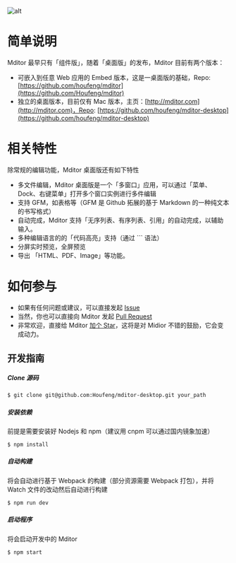 ![alt](http://mditor.com/assets/screen-shot.png)
 

# 简单说明
Mditor 最早只有「组件版」，随着「桌面版」的发布，Mditor 目前有两个版本：
- 可嵌入到任意 Web 应用的 Embed 版本，这是一桌面版的基础，Repo: [https://github.com/houfeng/mditor](https://github.com/Houfeng/mditor) 
- 独立的桌面版本，目前仅有 Mac 版本，主页：[http://mditor.com](http://mditor.com)，Repo: [https://github.com/houfeng/mditor-desktop](https://github.com/houfeng/mditor-desktop)
 
  
# 相关特性
除常规的编辑功能，Mditor 桌面版还有如下特性
- 多文件编辑，Mditor 桌面版是一个「多窗口」应用，可以通过「菜单、Dock、右键菜单」打开多个窗口实例进行多件编辑
- 支持 GFM，如表格等（GFM 是 Github 拓展的基于 Markdown 的一种纯文本的书写格式）
- 自动完成，Mditor 支持「无序列表、有序列表、引用」的自动完成，以辅助输入。
- 多种编辑语言的的「代码高亮」支持（通过 ``` 语法）
- 分屏实时预览，全屏预览
- 导出 「HTML、PDF、Image」等功能。
  
# 如何参与
- 如果有任何问题或建议，可以直接发起 [Issue](https://github.com/Houfeng/mditor-desktop/issues)
- 当然，你也可以直接向 Mditor 发起 [Pull Request](https://github.com/Houfeng/mditor-desktop/pulls)
- 非常欢迎，直接给 Mditor [加个 Star](https://github.com/houfeng/mditor-desktop)，这将是对 Midior 不错的鼓励，它会变成动力。

  
## 开发指南

##### Clone 源码
```sh
$ git clone git@github.com:Houfeng/mditor-desktop.git your_path
```

##### 安装依赖
前提是需要安装好 Nodejs 和 npm（建议用 cnpm 可以通过国内镜象加速）
```sh
$ npm install
```

##### 自动构建
将会自动进行基于 Webpack 的构建（部分资源需要 Webpack 打包），并将 Watch 文件的改动然后自动进行构建
```sh
$ npm run dev
```

##### 启动程序 
将会启动开发中的 Mditor 
```sh
$ npm start
```